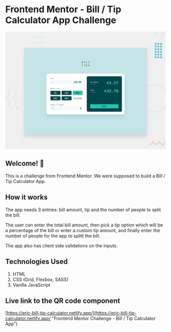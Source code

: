 # Frontend Mentor - Bill / Tip Calculator App Challenge

![Design preview for the Bill / Tip Calculator App Challenge](./design/desktop-preview.jpg)

## Welcome! 👋

This is a challenge from Frontend Mentor. We were supposed to build a Bill / Tip Calculator App.

## How it works

The app needs 3 entries: bill amount, tip and the number of people to split the bill.

The user can enter the total bill amount, then pick a tip option which will be a percentage of the bill or enter a custom tip amount, and finally enter the number of people for the app to splitt the bill.

The app also has client side validations on the inputs.

## Technologies Used

1. HTML
2. CSS (Grid, Flexbox, SASS)
3. Vanilla JavaScript

## Live link to the QR code component

[https://eric-bill-tip-calculator.netlify.app/](https://eric-bill-tip-calculator.netlify.app/ "Frontend Mentor Challenge - Bill / Tip Calculator App")

